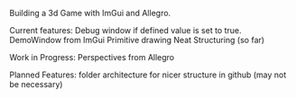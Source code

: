 Building a 3d Game with ImGui and Allegro.

Current features:
	Debug window if defined value is set to true.
	DemoWindow from ImGui
	Primitive drawing
	Neat Structuring (so far)

Work in Progress:
	Perspectives from Allegro

Planned Features:
	folder architecture for nicer structure in github (may not be necessary)